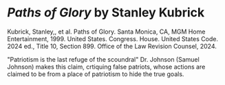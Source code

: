 # _Paths of Glory_ by Stanley Kubrick
Kubrick, Stanley,, et al. Paths of Glory. Santa Monica, CA, MGM Home Entertainment, 1999.
United States. Congress. House. United States Code. 2024 ed., Title 10, Section 899. Office of the Law Revision Counsel, 2024.

"Patriotism is the last refuge of the scoundral"
Dr. Johnson (Samuel Johnson) makes this claim, crtiquing false patriots, whose
actions are claimed to be from a place of patriotism to hide the true goals. 
